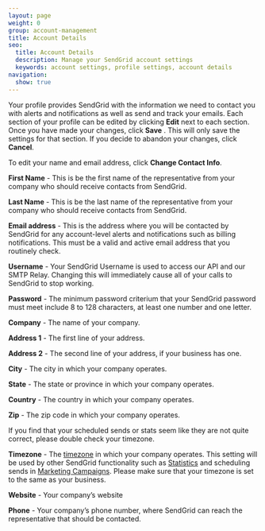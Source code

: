 ```yaml
---
layout: page
weight: 0
group: account-management
title: Account Details
seo:
  title: Account Details
  description: Manage your SendGrid account settings
  keywords: account settings, profile settings, account details
navigation:
  show: true
---
```


Your profile provides SendGrid with the information we need to contact you with alerts and notifications as well as send and track your emails. Each section of your profile can be edited by clicking **Edit** next to each section. Once you have made your changes, click **Save** . This will only save the settings for that section. If you decide to abandon your changes, click **Cancel**.

To edit your name and email address, click  **Change Contact Info**.

**First Name** - This is be the first name of the representative from your company who should receive contacts from SendGrid.

**Last Name** - This is be the last name of the representative from your company who should receive contacts from SendGrid.

**Email address** - This is the address where you will be contacted by SendGrid for any account-level alerts and notifications such as billing notifications. This must be a valid and active email address that you routinely check.

**Username** - Your SendGrid Username is used to access our API and our SMTP Relay. Changing this will immediately cause all of your calls to SendGrid to stop working.

**Password** -  The minimum password criterium that your SendGrid password must meet include 8 to 128 characters, at least one number and one letter.

**Company** - The name of your company.

**Address 1** - The first line of your address.

**Address 2** - The second line of your address, if your business has one.

**City** - The city in which your company operates.

**State** - The state or province in which your company operates.

**Country** - The country in which your company operates.

**Zip** - The zip code in which your company operates.

<call-out>

If you find that your scheduled sends or stats seem like they are not quite correct, please double check your timezone.

</call-out>

**Timezone** - The [timezone]({{root_url}}/glossary/timezone/) in which your company operates. This setting will be used by other SendGrid functionality such as [Statistics]({{root_url}}/user-interface/analytics-and-reporting/stats-overview/) and scheduling sends in [Marketing Campaigns]({{root_url}}/user-interface/sending-email/how-to-send-email/). Please make sure that your timezone is set to the same as your business.

**Website** - Your company’s website

**Phone** - Your company’s phone number, where SendGrid can reach the representative that should be contacted.
